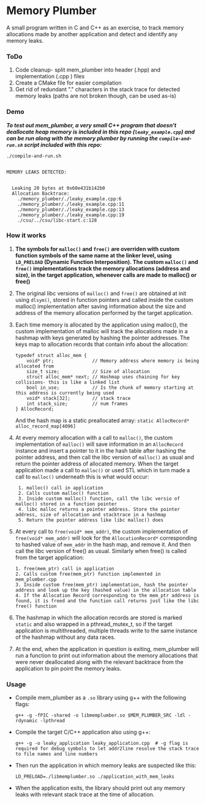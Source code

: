 # Memory Plumber
A small program written in C and C++ as an exercise, to track memory allocations made by another application and detect and identify any memory leaks.

### ToDo
1. Code cleanup- split mem_plumber into header (.hpp) and implementation (.cpp ) files
2. Create a CMake file for easier compilation
3. Get rid of redundant "." characters in the stack trace for detected memory leaks (paths are not broken though, can be used as-is)   


### Demo

**_To test out mem_plumber, a very small C++ program that doesn't deallocate heap memory is included in this repo (`leaky_example.cpp`) and can be run along with the memory plumber by running the `compile-and-run.sh` script included with this repo:_**

```
./compile-and-run.sh


MEMORY LEAKS DETECTED:


  Leaking 20 bytes at 0x60e431b142b0
  Allocation Backtrace:
    ./memory_plumber/./leaky_example.cpp:6
    ./memory_plumber/./leaky_example.cpp:11
    ./memory_plumber/./leaky_example.cpp:13
    ./memory_plumber/./leaky_example.cpp:19
    ./csu/../csu/libc-start.c:128

```




### How it works
1. **The symbols for `malloc()` and `free()` are overriden with custom function symbols of the same name at the linker level, using `LD_PRELOAD` (Dynamic Function Interposition). The custom `malloc()` and `free()` implementations track the memory allocations (address and size), in the target application, whenever calls are made to malloc() or free()**
   
2. The original libc versions of `malloc()` and `free()` are obtained at init using `dlsym()`, stored in function pointers and called inside the custom malloc() implementation after saving information about the size and address of the memory allocation performed by the target application.


3. Each time memory is allocated by the application using malloc(), the custom implementation of malloc will track the allocations made in a hashmap with keys generated by hashing the pointer addresses. The keys map to allocation records that contain info about the allocation:

    ```
    typedef struct alloc_mem {
        void* ptr;              // Memory address where memory is being allocated from
        size_t size;            // Size of allocation 
        struct alloc_mem* next; // Hashmap uses chaining for key collisions- this is like a linked list
        bool in_use;            // Is the chunk of memory starting at this address is currently being used
        void* stack[32];        // stack trace
        int stack_size;         // num frames
    } AllocRecord;
    ```

    And the hash map is a static preallocated array: `static AllocRecord* alloc_record_map[4096]`

4. At every memory allocation with a call to `malloc()`, the custom implementation of `malloc()` will save information in an `AllocRecord` instance and insert a pointer to it in the hash table after hashing the pointer address, and then call the libc version of `malloc()` as usual and return the pointer address of allocated memory. When the target application made a call to `malloc()` or used STL which in turn made a call to `malloc()` underneath this is what would occur:

   ```  
    1. malloc() call in application
    2. Calls custom malloc() function 
    3. Inside custom malloc() function, call the libc versio of malloc() stored in a function pointer
    4. libc malloc returns a pointer address. Store the pointer address, size of allocation and stacktrace in a hashmap
    5. Return the pointer address like libc malloc() does
   ```
    

6. At every call to `free(void* mem_addr)`, the custom implementation of `free(void* mem_addr)` will look for the `AllocationRecord*` corresponding to hashed value of `mem_addr` in the hash map, and remove it. And then call the libc version of free() as usual. Similarly when  free() is called from the target application:

   ```
   1. free(mem_ptr) call in application
   2. Calls custom free(mem_ptr) function implemented in mem_plumber.cpp
   3. Inside custom free(mem_ptr) implementation, hash the pointer address and look up the key (hashed value) in the allocation table
   4. If the Allocation Record corresponding to the mem_ptr address is found, it is freed and the function call returns just like the libc free() function
   ```

7. The hashmap in which the allocation records are stored is marked `static` and also wrapped in a pthread_mutex_t, so if the target application is multithreaded, multiple threads write to the same instance of the hashmap without any data races.

8. At the end, when the application in question is exiting, mem_plumber will run a function to print out information about the memory allocations that were never deallocated along with the relevant backtrace from the application to pin point the memory leaks.


### Usage

- Compile mem_plumber as a `.so` library using g++ with the following flags:

    ```
    g++ -g -fPIC -shared -o libmemplumber.so $MEM_PLUMBER_SRC -ldl -rdynamic -lpthread
    ```

- Compile the target C/C++ application also using g++:
    ```
    g++ -g -o leaky_application leaky_application.cpp  # -g flag is required for debug symbols to let addr2line resolve the stack trace to file names and line numbers
    ```


- Then run the application in which memory leaks are suspected like this:

    ```
    LD_PRELOAD=./libmemplumber.so ./application_with_mem_leaks
    ```


- When the application exits, the library should print out any memory leaks with relevant stack trace at the time of allocation. 



